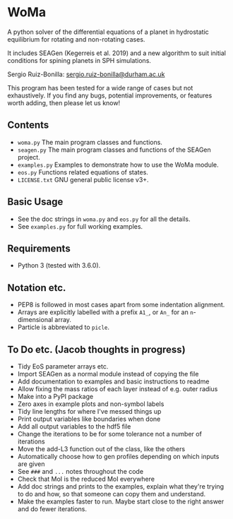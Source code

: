 WoMa
======

A python solver of the differential equations of a planet in hydrostatic
equilibrium for rotating and non-rotating cases.

It includes SEAGen (Kegerreis et al. 2019) and a new algorithm
to suit initial conditions for spining planets in SPH simulations.

Sergio Ruiz-Bonilla: sergio.ruiz-bonilla@durham.ac.uk  

This program has been tested for a wide range of cases but not exhaustively. If
you find any bugs, potential improvements, or features worth adding, then please
let us know!


Contents
--------
+ `woma.py` The main program classes and functions.
+ `seagen.py` The main program classes and functions of the SEAGen project.
+ `examples.py` Examples to demonstrate how to use the WoMa module.
+ `eos.py` Functions related equations of states.
+ `LICENSE.txt` GNU general public license v3+.


Basic Usage
-----------
+ See the doc strings in `woma.py` and `eos.py` for all the details.
+ See `examples.py` for full working examples.


Requirements
------------
+ Python 3 (tested with 3.6.0).


Notation etc.
-------------
+ PEP8 is followed in most cases apart from some indentation alignment.
+ Arrays are explicitly labelled with a prefix `A1_`, or `An_` for an
    `n`-dimensional array.
+ Particle is abbreviated to `picle`.


To Do etc. (Jacob thoughts in progress)
---------------------------------------
+ Tidy EoS parameter arrays etc.
+ Import SEAGen as a normal module instead of copying the file
+ Add documentation to examples and basic instructions to readme
+ Allow fixing the mass ratios of each layer instead of e.g. outer radius 
+ Make into a PyPI package
+ Zero axes in example plots and non-symbol labels
+ Tidy line lengths for where I've messed things up
+ Print output variables like boundaries when done
+ Add all output variables to the hdf5 file
+ Change the iterations to be for some tolerance not a number of iterations
+ Move the add-L3 function out of the class, like the others
+ Automatically choose how to gen profiles depending on which inputs are given
+ See `###` and `...` notes throughout the code
+ Check that MoI is the reduced MoI everywhere
+ Add doc strings and prints to the examples, explain what they're trying to do
    and how, so that someone can copy them and understand.
+ Make the examples faster to run. Maybe start close to the right answer and 
    do fewer iterations.